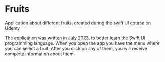 # Fruits
Application about different fruits, created during the swift UI course on Udemy

The application was written in July 2023, to better learn the Swift UI programming language.
When you open the app you have the menu where you can select a fruit. After you click on any of them, you will receive complete information about them.

